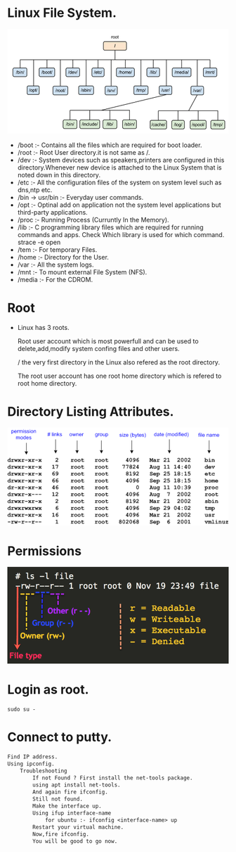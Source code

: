  
# Linux File System.

![alt text](https://github.com/nikhil8052/Linux/blob/master/images/filesystem.png?raw=true)

- /boot :- Contains all the files which are required for boot loader.
- /root :- Root User directory.it is not same as /.
- /dev :- System devices such as speakers,printers are configured in this directory.Whenever new device 
          is attached to the Linux System that is noted down in this directory.
- /etc :- All the configuration files of the system on system level such as dns,ntp etc.
- /bin -> usr/bin :- Everyday user commands. 
- /opt  :- Optinal add on application not the system level applications but third-party applications.
- /proc :- Running Process (Curruntly In the Memory).
- /lib :- C programming library files which are required for running commands and apps.
        Check Which library is used for which command.
        strace -e open <command-name>
- /tem :- For temporary Files. 
- /home :- Directory for the User.
- /var :- All the system logs. 
- /mnt :- To mount external File System (NFS).
- /media :- For the CDROM.

# Root 

- Linux has 3 roots.

    Root user account which is most powerfull and can be used to delete,add,modify system confing files
    and other users.

    / the very first directory in the Linux also refered as the root directory.

    The root user account has one root home directory which is refered to root home directory.



# Directory Listing Attributes.

![alt text](https://github.com/nikhil8052/Linux/blob/master/images/file_attributes.png?raw=true)

# Permissions 

![alt text](https://github.com/nikhil8052/Linux/blob/master/images/file_permissions.png?raw=true)


# Login as root.

    sudo su - 

# Connect to putty.

    Find IP address.
    Using ipconfig.
        Troubleshooting 
            If not Found ? First install the net-tools package.
            using apt install net-tools.
            And again fire ifconfig.
            Still not found. 
            Make the interface up. 
            Using ifup interface-name 
                for ubuntu :- ifconfig <interface-name> up 
            Restart your virtual machine. 
            Now,fire ifconfig. 
            You will be good to go now.
